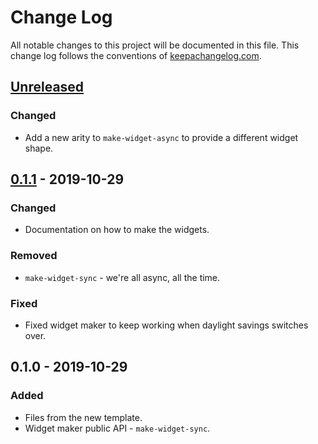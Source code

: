# Change Log
All notable changes to this project will be documented in this file. This change log follows the conventions of [keepachangelog.com](http://keepachangelog.com/).

## [Unreleased]
### Changed
- Add a new arity to `make-widget-async` to provide a different widget shape.

## [0.1.1] - 2019-10-29
### Changed
- Documentation on how to make the widgets.

### Removed
- `make-widget-sync` - we're all async, all the time.

### Fixed
- Fixed widget maker to keep working when daylight savings switches over.

## 0.1.0 - 2019-10-29
### Added
- Files from the new template.
- Widget maker public API - `make-widget-sync`.

[Unreleased]: https://github.com/your-name/ica1/compare/0.1.1...HEAD
[0.1.1]: https://github.com/your-name/ica1/compare/0.1.0...0.1.1
